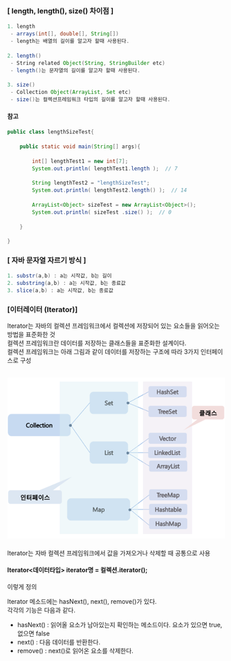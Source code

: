 ### [ length, length(), size() 차이점 ]
```java
1. length
 - arrays(int[], double[], String[])
 - length는 배열의 길이를 알고자 할때 사용된다.
 
2. length()
 - String related Object(String, StringBuilder etc)
 - length()는 문자열의 길이를 알고자 할때 사용된다.
 
3. size()
 - Collection Object(ArrayList, Set etc)
 - size()는 컬렉션프레임워크 타입의 길이를 알고자 할때 사용된다.
```

#### 참고 
```java
public class lengthSizeTest{

    public static void main(String[] args){

        int[] lengthTest1 = new int[7];
        System.out.println( lengthTest1.length );  // 7
        
        String lengthTest2 = "lengthSizeTest";
        System.out.println( lengthTest2.length() );  // 14

        ArrayList<Object> sizeTest = new ArrayList<Object>();
        System.out.println( sizeTest .size() );  // 0
        
    }

}
```

### [ 자바 문자열 자르기 방식 ]
```java
1. substr(a,b) : a는 시작값, b는 길이
2. substring(a,b) : a는 시작값, b는 종료값 
3. slice(a,b) : a는 시작값, b는 종료값 
```

### [이터레이터 (Iterator)]
Iterator는 자바의 컬렉션 프레임워크에서 컬렉션에 저장되어 있는 요소들을 읽어오는 방법을 표준화한 것 <br/>
컬렉션 프레임워크란 데이터를 저장하는 클래스들을 표준화한 설계이다.<br/>
컬렉션 프레임워크는 아래 그림과 같이 데이터를 저장하는 구조에 따라 3가지 인터페이스로 구성<br/>
## ![사진](https://github.com/leedongjoon121/Reference/blob/img/img/Iterator.png?raw=true)

Iterator는 자바 컬렉션 프레임워크에서 값을 가져오거나 삭제할 때 공통으로 사용<br/>
#### Iterator<데이터타입> iterator명 = 컬렉션.iterator(); <br/>
이렇게 정의<br/>

Iterator 메소드에는 hasNext(), next(), remove()가 있다.<br/>
각각의 기능은 다음과 같다.
 
- hasNext() : 읽어올 요소가 남아있는지 확인하는 메소드이다. 요소가 있으면 true, 없으면 false
- next() : 다음 데이터를 반환한다.
- remove() : next()로 읽어온 요소를 삭제한다.


